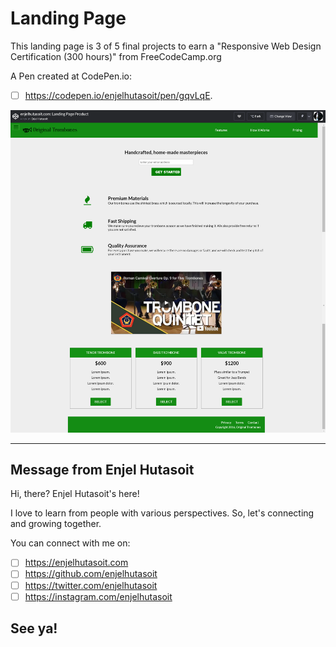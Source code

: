 
# Landing Page
This landing page is 3 of 5 final projects to earn a "Responsive Web Design Certification (300 hours)" from FreeCodeCamp.org

A Pen created at CodePen.io:
- [ ] https://codepen.io/enjelhutasoit/pen/gqvLqE.



![alt text](https://github.com/enjelhutasoit/landing-page/blob/master/codepen.io_enjelhutasoit-Product%20Landing%20Page-_full_gqvLqE(Laptop%20with%20HiDPI%20screen).png)

------------------------------------------------------------------------------------------------
Message from Enjel Hutasoit
------------------------------------------------------------------------------------------------

Hi, there?
Enjel Hutasoit's here!

I love to learn from people with various perspectives.
So, let's connecting and growing together.

You can connect with me on:
- [ ] https://enjelhutasoit.com 
- [ ] https://github.com/enjelhutasoit
- [ ] https://twitter.com/enjelhutasoit 
- [ ] https://instagram.com/enjelhutasoit 

See ya!
------------------------------------------------------------------------------------------------

